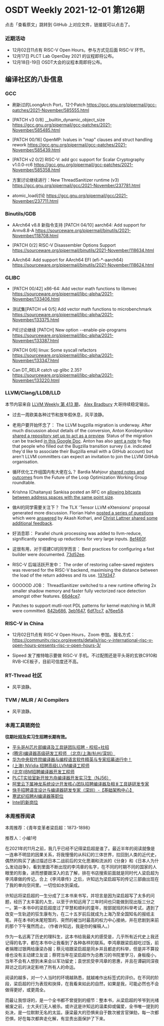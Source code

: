 # OSDT Weekly 2021-12-01 第126期

点击「查看原文」跳转到 GitHub 上对应文件，链接就可以点击了。

### 近期活动

- 12月02日11点有 RISC-V Open Hours。参与方式见后面 RISC-V 环节。
- 12月17日 PLCT Lab OpenDay 2021 的议程即将公布。
- 12月18日-19日 OSDT大会的议程本周即将公布。

## 编译社区的八卦信息

### GCC

- 刷新过的LoongArch Port，12个Patch
  https://gcc.gnu.org/pipermail/gcc-patches/2021-November/585555.html

- [PATCH v3 0/8] __builtin_dynamic_object_size
  https://gcc.gnu.org/pipermail/gcc-patches/2021-November/585485.html

- [PATCH 00/16] OpenMP: lvalues in "map" clauses and struct handling rework
  https://gcc.gnu.org/pipermail/gcc-patches/2021-November/585439.html

- [PATCH v2 0/2] RISC-V: add gcc support for Scalar Cryptography v1.0.0-rc6
  https://gcc.gnu.org/pipermail/gcc-patches/2021-November/585358.html

- 方案讨论继续进行：New ThreadSanitizer runtime (v3)
  https://gcc.gnu.org/pipermail/gcc/2021-November/237781.html

- atomic_load讨论
  https://gcc.gnu.org/pipermail/gcc/2021-November/237711.html

### Binutils/GDB

- AArch64 v8.8 新指令支持
  [PATCH 04/10] aarch64: Add support for Armv8.8-A
  https://sourceware.org/pipermail/binutils/2021-November/118708.html  

- [PATCH 0/2] RISC-V Disassembler Options Support
  https://sourceware.org/pipermail/binutils/2021-November/118634.html

- AArch64: Add support for AArch64 EFI (efi-*-aarch64)
  https://sourceware.org/pipermail/binutils/2021-November/118624.html

### GLIBC

- [PATCH 00/42] x86-64: Add vector math functions to libmvec
  https://sourceware.org/pipermail/libc-alpha/2021-November/133406.html

- 测试集[PATCH v4 0/5] Add vector math functions to microbenchmark
  https://sourceware.org/pipermail/libc-alpha/2021-November/133375.html

- PIE讨论继续 [PATCH] New option --enable-pie-programs
  https://sourceware.org/pipermail/libc-alpha/2021-November/133387.html

- [PATCH 0/6] linux: Some syscall refactors
  https://sourceware.org/pipermail/libc-alpha/2021-November/133347.html

- Can DT_RELR catch up glibc 2.35?
  https://sourceware.org/pipermail/libc-alpha/2021-November/133220.html

### LLVM/Clang/LLDB/LLD

本节内容来自 [LLVM Weekly 第 413 期](http://llvmweekly.org/issue/413)，
[Alex Bradbury](https://www.linkedin.com/in/alex-bradbury/) 大哥持续稳定输出。

- 过去一周欧美各种过节和放年假休息，风平浪静。

* 老用户要开始怀念了： The LLVM bugzilla migration is underway. After much discussion about details of the conversion, Anton Korobeynikov [shared a repository set up to act as a preview](https://lists.llvm.org/pipermail/llvm-dev/2021-November/153886.html).  Status of the migration can be tracked [in this Google Doc](https://docs.google.com/document/d/11_3rgYuv-QO0g1oO6T0MmkFhacqJg6o24eWFFVNSX_o/edit).  Anton has also [sent a note](https://lists.llvm.org/pipermail/llvm-dev/2021-November/153995.html) to flag that people who filled out the Bugzilla transition survey (i.e.  indicated they'd like to associate their Bugzilla email with a GitHub account) but aren't LLVM committers can expect an invitation to join the LLVM GitHub organisation.

* 循环优化工作组国内有大佬在么？ Bardia Mahjour [shared notes and outcomes](https://lists.llvm.org/pipermail/llvm-dev/2021-November/153861.html) from the Future of the Loop Optimization Working Group roundtable.

* Krishna (Chaitanya) Sankisa posted an RFC on [allowing bitcasts between address spaces with the same point size](https://lists.llvm.org/pipermail/llvm-dev/2021-November/153968.html).

* 做AI的同学需要关注下？ The TLX 'Tensor LLVM eXtensions' proposal generated more discussion. Florian Hahn [posted a series of questions](https://lists.llvm.org/pipermail/llvm-dev/2021-November/153914.html) which were [answered](https://lists.llvm.org/pipermail/llvm-dev/2021-November/153926.html) by Akash Kothari, and [Christ Lattner shared some additional feedback](https://lists.llvm.org/pipermail/llvm-dev/2021-November/153991.html).


* 好消息耶： Parallel chunk processing was added to llvm-reduce, significantly speeding up reductions for very large inputs.
  [8ef460f](https://reviews.llvm.org/rG8ef460fc5137).

* 这很有用，对于搭建CI的同学而言： Best practices for configuring a fast builder were documented.
  [73d52ee](https://reviews.llvm.org/rG73d52ee7859f).

* RISC-V 后端活跃开发中： The order of restoring callee-saved registers was reversed for the RISC-V backend, maximising the distance between the load of the return address and its use. [137d347](https://reviews.llvm.org/rG137d3474ca39).

* GOOOOD JOB： ThreadSanitizer switched to a new runtime offering 2x smaller shadow memory and faster fully vectorized race detection amongst other features.
  [66d4ce7](https://reviews.llvm.org/rG66d4ce7e26a5).

* Patches to support mutli-root PDL patterns for kernel matching in MLIR were committed.
  [842b686](https://reviews.llvm.org/rG842b6861c01c),
  [3eb1647](https://reviews.llvm.org/rG3eb1647af036),
  [6df7cc7](https://reviews.llvm.org/rG6df7cc7f47d2),
  [a76ee58](https://reviews.llvm.org/rGa76ee58f3cbc).

### RISC-V in China

- 12月02日11点有 RISC-V Open Hours，Zoom 参加。报名方式：
  https://community.riscv.org/events/details/risc-v-international-risc-v-open-hours-presents-risc-v-open-hours-3/

- Sipeed 发了推特暗示要做 RISC-V 手机。不过配图还是平头哥的玄铁C910和RVB-ICE板子，目前可信度还不高。

### RT-Thread 社区

- 风平浪静。

### TVM / MLIR / AI Compilers

- 风平浪静。

### 本周工具链岗位

**往期社招及实习生招聘长期有效。**

- [平头哥AI芯片部编译及工具链团队招聘 - 校招+社招](https://mp.weixin.qq.com/s/kARbXtJotRPCNMrV-yOanA)
- [(腾讯)编译器高级研发工程师 （北京/上海/杭州/深圳）](https://mp.weixin.qq.com/s/DF-2qmHmpKZtJ1djHXM1Ug)
- [华为中央软件院编译器与编程语言软件精英与专家招募进行中！](https://mp.weixin.qq.com/s/VshbvWegM3eCdgK9d6v46A)
- [(上海) NVidia 招聘高级LLVM编译工程师](https://mp.weixin.qq.com/s/y6UmneY-UvzyhEvyCaoyEg)
- [(北京)IBM招聘编译器开发工程师](https://mp.weixin.qq.com/s/B_d1gjyrgncevOGWnV_Jfw)
- [PLCT实验室新开放方舟编译器开发实习生（NJ56）](https://mp.weixin.qq.com/s/lPp5RvjYhpDIGsp-luLzKQ)
- [阿里云下属神龙系统设计开发核心团队招聘编译器及相关工具链研发专家](https://mp.weixin.qq.com/s/h3ELBXBHfNjZCyCRixqnOQ)
- [快手招聘语言设计与编译器研发专家（深圳）-【基础架构中心】](https://mp.weixin.qq.com/s/QTWnlaBFtWQ3YThHJSIhbA)
- [寒武纪招聘AI编译器等职位](https://mp.weixin.qq.com/s/LWpDXEA2rJ1wx9mr8XoWxw)
- [Intel的新岗位](https://mp.weixin.qq.com/s/xs-deMCI4ob7WX0vIRZMZw)

### 本周推荐阅读

本周推荐：《青年变革者梁启超：1873-1898》

推荐人：小编1号

在2021年的11月之前，我几乎已经不记得梁启超是谁了。最近半年的阅读就像是一连串不明显的因果关系，将我慢慢的从科幻的三体世界，拉回到人类的近代史，偶然的购买了通过描述日本二战前后的文化思潮和流派的《分身》和《日本人为什么发动战争》，看到里面不断出现的李鸿章的名字，在不同的时期不同的国家的人眼里的形象，进而想要跟深入的去了解，排在书店搜索前面就是同时代人梁启超为李鸿章做的传记。合上《李鸿章传》之后，许知远为梁启超写的传记三部曲出现在了我的单向空间里。一切恰如水到渠成。

许知远将梁启超的一生分成了三本书来书写，并坦言是因为梁启超写了太多的问题，经历了太丰富的人生，以至于许知远用了三年时间也只能做到现出版三分之一。第一本书中的梁启超度过了早慧和顺利的童年，按部就班的科举考试，遇到了改变一生轨迹的狂生康有为，在二十五岁前后就成为上海乃至全国知名的报纸主笔。并在本书的末尾短暂的、突然的被当时最高的权力中心接纳，并在悲剧到来前的那个下午戛然而止。（作者许知远，我是你的催稿人。）

作为一名远离了历史的理科生，这本书给我最大的感受是，几乎所有近代史上我还记得的名字，都在本书中让我看到了各种各样的联系。李鸿章跟梁启超吃过饭，前者捐赠过银两给康梁办报；蔡元培跟梁启超是同乡并且都走的科举，但是并不算投缘也没有主动建立友谊；蔡锷当年在梁启超作为总教习的书院里学习，身板瘦小，当年不会有人想到未来会以军功留史；袁世凯受李鸿章的恩惠，并且在谭嗣同深夜拜访之后的决定影响了所有人的命运。

阅读的越多，对一个人当时的环境越熟悉，就越难作出标签式的评价。在不同的阶段，梁启超的行为表现和抉择，在我看来如此的自然，如果是我，可能必然也不会做得更好，或更周全。

而最让我惊讶的，是一个全书都不曾提到的细节：整本书，从梁启超的爷爷到光绪被废之前，士大夫们无人被杀。或许这是许知远的温柔抑或偏爱，全书唯一提到的处决，是一位默默无名的太监。康梁最大的恐惧来自于数次被言官弹劾，每一次都恐惧，好在每次都奔走化解，有显贵出面保护了下来。

